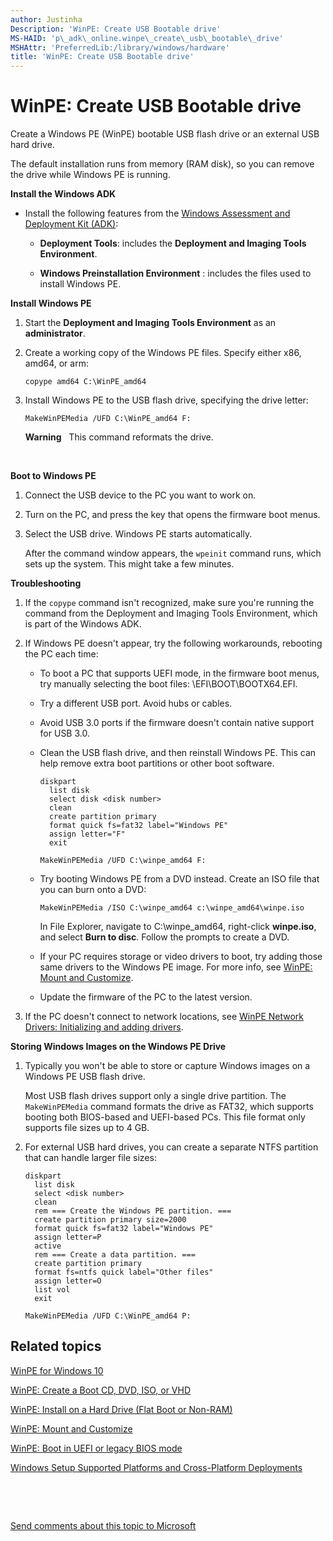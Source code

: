 ```yaml
---
author: Justinha
Description: 'WinPE: Create USB Bootable drive'
MS-HAID: 'p\_adk\_online.winpe\_create\_usb\_bootable\_drive'
MSHAttr: 'PreferredLib:/library/windows/hardware'
title: 'WinPE: Create USB Bootable drive'
---
```


# WinPE: Create USB Bootable drive


Create a Windows PE (WinPE) bootable USB flash drive or an external USB hard drive.

The default installation runs from memory (RAM disk), so you can remove the drive while Windows PE is running.

**Install the Windows ADK**

-   Install the following features from the [Windows Assessment and Deployment Kit (ADK)](http://go.microsoft.com/fwlink/?LinkId=526803):

    -   **Deployment Tools**: includes the **Deployment and Imaging Tools Environment**.

    -   **Windows Preinstallation Environment** : includes the files used to install Windows PE.

**Install Windows PE**

1.  Start the **Deployment and Imaging Tools Environment** as an **administrator**.

2.  Create a working copy of the Windows PE files. Specify either x86, amd64, or arm:

    ``` syntax
    copype amd64 C:\WinPE_amd64
    ```

3.  Install Windows PE to the USB flash drive, specifying the drive letter:

    ``` syntax
    MakeWinPEMedia /UFD C:\WinPE_amd64 F:
    ```

    **Warning**  
    This command reformats the drive.

     

**Boot to Windows PE**

1.  Connect the USB device to the PC you want to work on.

2.  Turn on the PC, and press the key that opens the firmware boot menus.

3.  Select the USB drive. Windows PE starts automatically.

    After the command window appears, the `wpeinit` command runs, which sets up the system. This might take a few minutes.

**Troubleshooting**

1.  If the `copype` command isn't recognized, make sure you're running the command from the Deployment and Imaging Tools Environment, which is part of the Windows ADK.

2.  If Windows PE doesn't appear, try the following workarounds, rebooting the PC each time:

    -   To boot a PC that supports UEFI mode, in the firmware boot menus, try manually selecting the boot files: \\EFI\\BOOT\\BOOTX64.EFI.

    -   Try a different USB port. Avoid hubs or cables.

    -   Avoid USB 3.0 ports if the firmware doesn't contain native support for USB 3.0.

    -   Clean the USB flash drive, and then reinstall Windows PE. This can help remove extra boot partitions or other boot software.

        ``` syntax
        diskpart
          list disk
          select disk <disk number>
          clean
          create partition primary
          format quick fs=fat32 label="Windows PE"
          assign letter="F"
          exit

        MakeWinPEMedia /UFD C:\winpe_amd64 F:
        ```

    -   Try booting Windows PE from a DVD instead. Create an ISO file that you can burn onto a DVD:

        ``` syntax
        MakeWinPEMedia /ISO C:\winpe_amd64 c:\winpe_amd64\winpe.iso
        ```

        In File Explorer, navigate to C:\\winpe\_amd64, right-click **winpe.iso**, and select **Burn to disc**. Follow the prompts to create a DVD.

    -   If your PC requires storage or video drivers to boot, try adding those same drivers to the Windows PE image. For more info, see [WinPE: Mount and Customize](winpe-mount-and-customize.md).

    -   Update the firmware of the PC to the latest version.

3.  If the PC doesn't connect to network locations, see [WinPE Network Drivers: Initializing and adding drivers](winpe-network-drivers-initializing-and-adding-drivers.md).

**Storing Windows Images on the Windows PE Drive**

1.  Typically you won't be able to store or capture Windows images on a Windows PE USB flash drive.

    Most USB flash drives support only a single drive partition. The `MakeWinPEMedia` command formats the drive as FAT32, which supports booting both BIOS-based and UEFI-based PCs. This file format only supports file sizes up to 4 GB.

2.  For external USB hard drives, you can create a separate NTFS partition that can handle larger file sizes:

    ``` syntax
    diskpart
      list disk
      select <disk number>
      clean
      rem === Create the Windows PE partition. ===
      create partition primary size=2000
      format quick fs=fat32 label="Windows PE"
      assign letter=P
      active
      rem === Create a data partition. ===
      create partition primary
      format fs=ntfs quick label="Other files"
      assign letter=O
      list vol
      exit

    MakeWinPEMedia /UFD C:\WinPE_amd64 P:
    ```

## <span id="related_topics"></span>Related topics


[WinPE for Windows 10](winpe-intro.md)

[WinPE: Create a Boot CD, DVD, ISO, or VHD](winpe-create-a-boot-cd-dvd-iso-or-vhd.md)

[WinPE: Install on a Hard Drive (Flat Boot or Non-RAM)](winpe-install-on-a-hard-drive--flat-boot-or-non-ram.md)

[WinPE: Mount and Customize](winpe-mount-and-customize.md)

[WinPE: Boot in UEFI or legacy BIOS mode](winpe-boot-in-uefi-or-legacy-bios-mode.md)

[Windows Setup Supported Platforms and Cross-Platform Deployments](windows-setup-supported-platforms-and-cross-platform-deployments.md)

 

 

[Send comments about this topic to Microsoft](mailto:wsddocfb@microsoft.com?subject=Documentation%20feedback%20%5Bp_adk_online\p_adk_online%5D:%20WinPE:%20Create%20USB%20Bootable%20drive%20%20RELEASE:%20%284/11/2016%29&body=%0A%0APRIVACY%20STATEMENT%0A%0AWe%20use%20your%20feedback%20to%20improve%20the%20documentation.%20We%20don't%20use%20your%20email%20address%20for%20any%20other%20purpose,%20and%20we'll%20remove%20your%20email%20address%20from%20our%20system%20after%20the%20issue%20that%20you're%20reporting%20is%20fixed.%20While%20we're%20working%20to%20fix%20this%20issue,%20we%20might%20send%20you%20an%20email%20message%20to%20ask%20for%20more%20info.%20Later,%20we%20might%20also%20send%20you%20an%20email%20message%20to%20let%20you%20know%20that%20we've%20addressed%20your%20feedback.%0A%0AFor%20more%20info%20about%20Microsoft's%20privacy%20policy,%20see%20http://privacy.microsoft.com/default.aspx. "Send comments about this topic to Microsoft")




